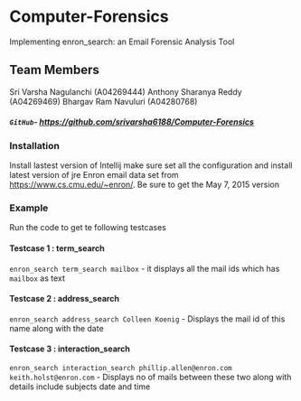 # Computer-Forensics  
Implementing enron_search: an Email Forensic Analysis Tool
## Team Members
Sri Varsha Nagulanchi (A04269444) 
Anthony Sharanya Reddy (A04269469)
Bhargav Ram Navuluri (A04280768)
##### `GitHub`- https://github.com/srivarsha6188/Computer-Forensics
### Installation
Install lastest version of Intellij make sure set all the configuration and install latest version of jre 
Enron email data set from https://www.cs.cmu.edu/~enron/.
Be sure to get the May 7, 2015 version
### Example
Run the code to get te following testcases
#### Testcase 1 : term_search 
`enron_search term_search mailbox` - it displays all the mail ids which has `mailbox` as text
#### Testcase 2 : address_search
`enron_search address_search Colleen Koenig` - Displays the mail id of this name along with the date
#### Testcase 3 : interaction_search
`enron_search interaction_search phillip.allen@enron.com keith.holst@enron.com` - Displays no of mails between these two along with details include subjects date and time
